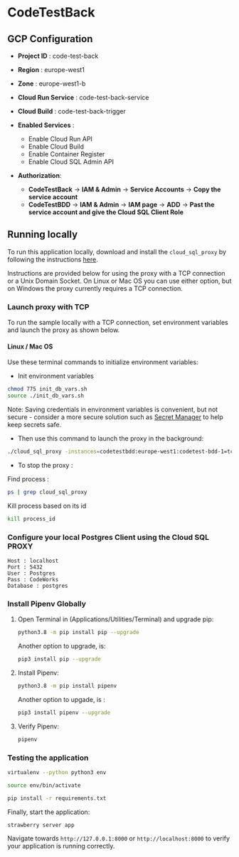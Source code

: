 # CodeTestBack

## GCP Configuration

* **Project ID** : code-test-back


* **Region** : europe-west1


* **Zone** : europe-west1-b


* **Cloud Run Service** : code-test-back-service


* **Cloud Build** : code-test-back-trigger


* **Enabled Services** :
    * Enable Cloud Run API
    * Enable Cloud Build
    * Enable Container Register
    * Enable Cloud SQL Admin API


* **Authorization**:
    * **CodeTestBack** -> **IAM & Admin** -> **Service Accounts** -> **Copy the service account**
    * **CodeTestBDD** -> **IAM & Admin** -> **IAM page** -> **ADD** -> **Past the service account and give the Cloud SQL
      Client Role**

## Running locally

To run this application locally, download and install the `cloud_sql_proxy` by following the
instructions [here](https://cloud.google.com/sql/docs/postgres/sql-proxy#install).

Instructions are provided below for using the proxy with a TCP connection or a Unix Domain Socket. On Linux or Mac OS
you can use either option, but on Windows the proxy currently requires a TCP connection.

### Launch proxy with TCP

To run the sample locally with a TCP connection, set environment variables and launch the proxy as shown below.

#### Linux / Mac OS

Use these terminal commands to initialize environment variables:

* Init environment variables

```bash
chmod 775 init_db_vars.sh
source ./init_db_vars.sh
```

Note: Saving credentials in environment variables is convenient, but not secure - consider a more secure solution such
as [Secret Manager](https://cloud.google.com/secret-manager/docs/overview) to help keep secrets safe.

* Then use this command to launch the proxy in the background:

```bash
./cloud_sql_proxy -instances=codetestbdd:europe-west1:codetest-bdd-1=tcp:5432 &
```

* To stop the proxy :

Find process :

```bash
ps | grep cloud_sql_proxy
```

Kill process based on its id

```bash
kill process_id
```

### Configure your local Postgres Client using the Cloud SQL PROXY

    Host : localhost
    Port : 5432
    User : Postgres
    Pass : CodeWorks
    Database : postgres

### Install Pipenv Globally

1. Open Terminal in (Applications/Utilities/Terminal) and upgrade pip:
   ```bash
   python3.8 -m pip install pip --upgrade
   ```
   Another option to upgrade, is:

    ```bash
   pip3 install pip --upgrade
   ```

2. Install Pipenv:
   ```bash
   python3.8 -m pip install pipenv
   ```
   Another option to upgade, is :

   ```bash
   pip3 install pipenv --upgrade
   ```
3. Verify Pipenv:
    ```bash   
    pipenv
   ```

### Testing the application

```bash
virtualenv --python python3 env

source env/bin/activate

pip install -r requirements.txt
`````

Finally, start the application:

```bash
strawberry server app
```

Navigate towards `http://127.0.0.1:8000` or `http://localhost:8000` to verify your application is running correctly.



